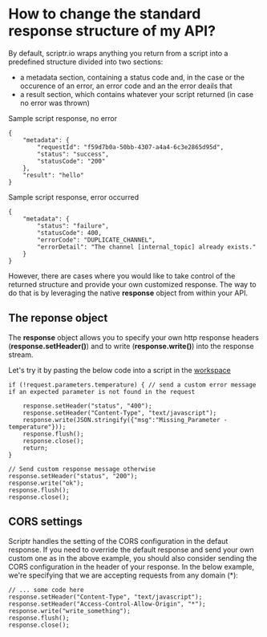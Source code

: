 # How to change the standard response structure of my API?

By default, scriptr.io wraps anything you return from a script into a predefined structure divided into two sections: 
- a metadata section, containing a status code and, in the case or the occurence of an error, an error code and an the error deails that 
- a result section, which contains whatever your script returned (in case no error was thrown)

Sample script response, no error
```
{
	"metadata": {
		"requestId": "f59d7b0a-50bb-4307-a4a4-6c3e2865d95d",
		"status": "success",
		"statusCode": "200"
	},
	"result": "hello"
}
```
Sample script response, error occurred
```
{
	"metadata": {
		"status": "failure",
		"statusCode": 400,
		"errorCode": "DUPLICATE_CHANNEL",
		"errorDetail": "The channel [internal_topic] already exists."
	}
}
```
However, there are cases where you would like to take control of the returned structure and provide your own customized response.
The way to do that is by leveraging the native **response** object from within your API.

## The reponse object

The **response** object allows you to specify your own http response headers (**response.setHeader()**) and to write (**response.write()**) into the response stream.

Let's try it by pasting the below code into a script in the [workspace](https://www.scriptr.io/workspace)

```
if (!request.parameters.temperature) { // send a custom error message if an expected parameter is not found in the request
    
    response.setHeader("status", "400");
    response.setHeader("Content-Type", "text/javascript");
    response.write(JSON.stringify({"msg":"Missing_Parameter - temperature"}));
    response.flush();
    response.close();
    return;
}

// Send custom response message otherwise
response.setHeader("status", "200");
response.write("ok");
response.flush();
response.close();
```

## CORS settings

Scriptr handles the setting of the CORS configuration in the defaut response. If you need to override the default response and send your own custom one as in the above example, you should also consider sending the CORS configuration in the header of your response.
In the below example, we're specifying that we are accepting requests from any domain (*):

```
// ... some code here
response.setHeader("Content-Type", "text/javascript");
response.setHeader("Access-Control-Allow-Origin", "*");
response.write("write_something");
response.flush();
response.close();
```
